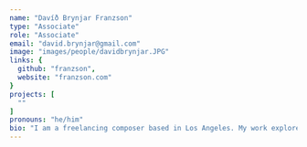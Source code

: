 ```yaml
---
name: "Davíð Brynjar Franzson"
type: "Associate"
role: "Associate"
email: "david.brynjar@gmail.com"
image: "images/people/davidbrynjar.JPG"
links: {
  github: "franzson",
  website: "franzson.com"
}
projects: [
  ""
]
pronouns: "he/him"
bio: "I am a freelancing composer based in Los Angeles. My work explores the overlap between the experience of performing and the experience of listening, attempting to break down the barriers between listener and performer, audience and artist. My work with machine learning is focused on the application of autoencoders as generative synthesis tools, and their use as a ghost-in-the-machine inside augmented and intelligent instruments and architectural spaces, altering and amplifying variation in how the instruments and spaces respond to the performer. On the side I co-run Carrier Records--a label for new and experimental music--with Sam Pluta, Katie Young, and Jeff Snyder."
---
```

